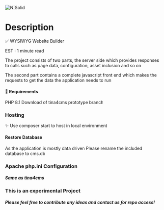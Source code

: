 ![N|Solid](https://tina4.com/src/public/images/tina4-main-logo.png)
# Description
✅  WYSIWYG Website Builder

EST : 1 minute read

The project consists of two parts, the server side which provides responses to calls such as page data, configuration, asset inclusion and so on

The second part contains a complete javascript front end which makes the requests to get the data the application needs to run
#### 📁 Requirements

PHP 8.1
Download of tina4cms prototype branch
### Hosting
✨ Use composer start to host in local environment

#### Restore Database
As the application is mostly data driven
Please rename the included database to cms.db


### Apache php.ini Configuration
##### Same as tina4cms

### This is an experimental Project
##### Please feel free to contribute any ideas and contact us for repo access!